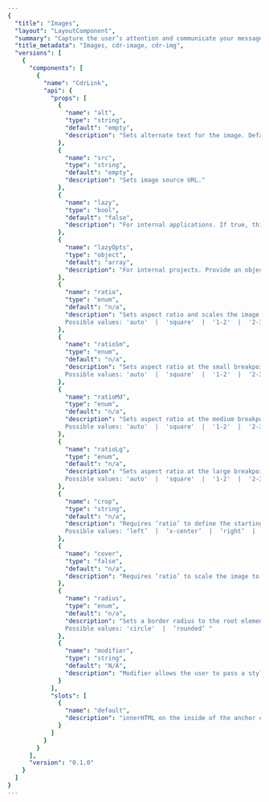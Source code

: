 ```yaml
---
{
  "title": "Images",
  "layout": "LayoutComponent",
  "summary": "Capture the user’s attention and communicate your message.",
  "title_metadata": "Images, cdr-image, cdr-img",
  "versions": [
    {
      "components": [
        {
          "name": "CdrLink",
          "api": {
            "props": [
              {
                "name": "alt",
                "type": "string",
                "default": "empty",
                "description": "Sets alternate text for the image. Default value is empty."
              },
              {
                "name": "src",
                "type": "string",
                "default": "empty",
                "description": "Sets image source URL."
              },
              {
                "name": "lazy",
                "type": "bool",
                "default": "false",
                "description": "For internal applications. If true, this property will enable lazy loading. Lazy loading is provided using the FEDPACK rei-lazy-image-loader project"
              },
              {
                "name": "lazyOpts",
                "type": "object",
                "default": "array",
                "description": "For internal projects. Provide an object of lazy options as defined on within the rei-lazy-image-loader API. This will output each option as a `data-` attribute on the root element."
              },
              {
                "name": "ratio",
                "type": "enum",
                "default": "n/a",
                "description": "Sets aspect ratio and scales the image as large as possible without cropping or stretching the image (See CSS background-size: contain).
                Possible values: 'auto'  |  'square'  |  '1-2'  |  '2-3'  |  '3-4'  |  '9-16'  |  '2-1'  |  '3-2'  |  '4-3'  |  '16-9'"
              },
              {
                "name": "ratioSm",
                "type": "enum",
                "default": "n/a",
                "description": "Sets aspect ratio at the small breakpoint.
                Possible values: 'auto'  |  'square'  |  '1-2'  |  '2-3'  |  '3-4'  |  '9-16'  |  '2-1'  |  '3-2'  |  '4-3'  |  '16-9'"
              },
              {
                "name": "ratioMd",
                "type": "enum",
                "default": "n/a",
                "description": "Sets aspect ratio at the medium breakpoint.
                Possible values: 'auto'  |  'square'  |  '1-2'  |  '2-3'  |  '3-4'  |  '9-16'  |  '2-1'  |  '3-2'  |  '4-3'  |  '16-9'"
              },
              {
                "name": "ratioLg",
                "type": "enum",
                "default": "n/a",
                "description": "Sets aspect ratio at the large breakpoint.
                Possible values: 'auto'  |  'square'  |  '1-2'  |  '2-3'  |  '3-4'  |  '9-16'  |  '2-1'  |  '3-2'  |  '4-3'  |  '16-9'"
              },
              {
                "name": "crop",
                "type": "string",
                "default": "n/a",
                "description": "Requires ‘ratio’ to define the starting position for cropping image. Image will overflow and not be displayed. 
                Possible values: ‘left’  |  ‘x-center’  |  ‘right’  |  ‘top’  |  ‘y-center’  |  ‘bottom’"
              },
              {
                "name": "cover",
                "type": "false",
                "default": "n/a",
                "description": "Requires ‘ratio’ to scale the image to be as large as possible to fill the entire background area. See CSS background-size: cover."
              },
              {
                "name": "radius",
                "type": "enum",
                "default": "n/a",
                "description": "Sets a border radius to the root element.
                Possible values: 'circle'  |  ‘rounded’ "
              },
              {
                "name": "modifier",
                "type": "string",
                "default": "N/A",
                "description": "Modifier allows the user to pass a style variant to this component. Possible value: ‘responsive’"
              }
            ],
            "slots": [
              {
                "name": "default",
                "description": "innerHTML on the inside of the anchor component"
              }
            ]
          }
        }
      ],
      "version": "0.1.0"
    }
  ]
}
---
```


<cdr-doc-tabs>
<template slot="Overview">
<cdr-doc-table-of-contents-shell>

## Default

Use for images with no responsive qualities.

<cdr-doc-example-code-pair :background-toggle="false" :codeMaxHeight= false repository-href="https://github.com/rei/rei-cedar/tree/18.08.1/src/components/image" sandbox-href="https://codesandbox.io/s/wwnr4jzwr7" >

```html

<cdr-img 
  src="https://www.rei.com/assets/drsp/2018/q2/campaign/summer/chapter-4/rei-backpacking-bundle/live.jpg" 
  alt="REI employees building trails during a stewardship event"
/>

```
</cdr-doc-example-code-pair>

## Manage images

Apply rules to an image using ratio and crop properties.

<cdr-doc-example-code-pair :background-toggle="false" :codeMaxHeight= false repository-href="https://github.com/rei/rei-cedar/tree/18.08.1/src/components/image" sandbox-href="https://codesandbox.io/s/wwnr4jzwr7" >

```html
<cdr-img
  src="https://www.rei.com/assets/drsp/2018/q2/campaign/summer/chapter-4/rei-backpacking-bundle/live.jpg" 
  alt="REI employees building trails during a stewardship event"
  ratio="9-16"
  crop="top"
/>
```
</cdr-doc-example-code-pair>

## Display images as backgrounds

Use the cover property to resize the background image to fill the entire container.

<cdr-doc-example-code-pair :background-toggle="false" :codeMaxHeight= false repository-href="https://github.com/rei/rei-cedar/tree/18.08.1/src/components/image" sandbox-href="https://codesandbox.io/s/wwnr4jzwr7" >

```html
<cdr-img
  src="https://www.rei.com/assets/drsp/2018/q2/campaign/summer/chapter-4/rei-backpacking-bundle/live.jpg" 
  alt="REI employees building trails during a stewardship event"
  ratio="16-9"
  cover
  crop="top"
/>
```

</cdr-doc-example-code-pair>


## Shape images

Apply a radius to an image.

<cdr-doc-example-code-pair :background-toggle="false" :codeMaxHeight= false repository-href="https://github.com/rei/rei-cedar/tree/18.08.1/src/components/image" sandbox-href="https://codesandbox.io/s/wwnr4jzwr7" >

```html
  <cdr-img
  src="https://www.rei.com/assets/drsp/2018/q2/campaign/summer/chapter-4/rei-backpacking-bundle/live.jpg" 
  alt="REI employees building trails during a stewardship event"
  ratio="square"
  radius="circle"
  crop="y-center x-center"
/>
```
  
</cdr-doc-example-code-pair>

</cdr-doc-table-of-contents-shell>
</template>

<template slot="Design Guidelines">
<cdr-doc-table-of-contents-shell>

  <cdr-doc-alert/>

## Use when

- Illustrating a product feature
- Allowing comparisons between similar items
- Capturing the user’s attention 
- Telling a story
- Communicating the REI brand message
- Explaining a complex procedure or how to perform an action

## Foundations

REI image requirements are described on the Consumer Mobile Applications/Design page for [Launch and Default Shop Image Sizes](https://confluence.rei.com/display/CMA/Launch-and-DefaultShop-Image-Sizes).

### Aspect Ratio

Use conventional aspect ratios:

- Square 
- Portrait: 2-1, 3-2, 4-3, 16-9
- Landscape: 1-2, 2-3, 3-4, 9-16

### Quality

- Always maintain high image quality
- Choose the right file format when saving your images to ensure proper image quality and file size:
  - For photos, use JPEG. Optimize JPEG files to find a balance between size and quality
  - For bitmap/raster artwork, use PNG with 8-bit color palette

### Sizing

- Avoid small file sizes that pixelate the image
- Avoid unnecessarily large file sizes. Export images at the lowest file size possible without compromising quality
- Optimize high resolution images using [TinyPNG](https://tinypng.com/)

### Color and Contrast

- Test images for high contrast displays 
- Ensure that no meaning is lost when colors are removed
- Include text only with sufficient contrast 

### Cropping Images

- Specify the ratio of all cropped images
- Enable background image to use the entire container: 
  - Without stretching the image 
  - Cropped either vertically or horizontally without empty space 
- Crop images by specifying the starting point:
  - Adjust the starting background-position on the x-axis of the image:
    - Left: Orients the image to its horizontal left
    - Right: Orients the image to its horizontal right
    - X-center: Orients the image to its horizontal center
  - Adjust the starting background-position on the y-axis of the image: 
    - Top: Orients the image to its top
    - Bottom: Orients the image to its bottom
    - Y-center: Orients the image to its vertical center
- Accepts x and y axis combination (e.g. crop="top left")

<cdr-img :src="$withBase(`/image-component/Spec__Imgae_Crop_Top_16-4.png`)"/>
Images are cropped on y-axis with top value and on x-axis with left, x-center, and right values

<cdr-img :src="$withBase(`/image-component/Spec__Imgae_Crop_Center_16-4.png`)"/>
Images are cropped on y-axis with y-center value and on x-axis with left, x-center, and right values

<cdr-img :src="$withBase(`/image-component/Spec__Imgae_Crop_Bottom_16-4.png`)"/>
Images are cropped on y-axis with bottom value and on x-axis with left, x-center, and right values

## Overlaid Text

- Only display heading text on non-solid backgrounds:
  - Text should be at least 18px
  - Never allow overlaid text to wrap. Longer strings of text can be harder to navigate when the background varies
  - Consider adding a semi-transparent black gradient over the image in the CSS
- Apply only vertical gradient backgrounds. Avoid horizontal, diagonal, and radial gradients
- Always include a backup background color so that when the background image is disabled, text is still legible and passes contrast requirements 
- For help in determining whether your text and image combination conforms to the required contrast ratio, use this Chrome plugin: [Color Contrast Analyzer](https://chrome.google.com/webstore/detail/color-contrast-analyzer/dagdlcijhfbmgkjokkjicnnfimlebcll)

## Decorative Images

- Avoid using decorative images; instead present the image as a background-image using cascading style sheets (CSS)
- If using the HTML `<img>` element, add an empty `<alt>` tag
- If using the HTML `<img>` element, add the following attribute: role="presentation"

## Responsiveness

- Ability to control image display at small, medium and large breakpoints
- Lazy loading of images is provided

## Accessibility 

- Provide descriptive text for `<alt>` tag for:
  - Informative images: 
    - Convey a simple concept or information
    - For more information, [Web Accessibility Tutorials: Informative Images](https://www.w3.org/WAI/tutorials/images/informative/)
  - Functional images:
    - Initiate an action rather than to convey information (such as a printer icon)
    - Describe functionality of the link or button rather than the visual image
    - For more information, [Web Accessibility Tutorials: Functional Images](https://www.w3.org/WAI/tutorials/images/functional/) 
  - Images of Text:
    - Displays text that is intended to be read
    - Avoid text in images, unless the image is a logo
    - For more information, [Web Accessibility Tutorials: Images of Text](https://www.w3.org/WAI/tutorials/images/textual/#image-of-styled-text-with-decorative-effect)
- This component has no specific WCAG compliance attributes built into the control except to add an empty alt attribute into the image by default.

An empty alt attribute is needed to meet accessibility requirements for decorative images

### Alt text

- Use [this decision tree](https://www.w3.org/WAI/tutorials/images/decision-tree/) to determine how to use the `<alt>` attribute of the `<img>` element in various situations
- Be succinct. Ideally, one sentence or less
- Be informative and accurate 
- If images of text are used, the `<alt>` attribute should contain the same words that appear in the image
- Avoid repetitive labels. For example: “image of” or “picture of” 
- Descriptions:
  - Use short description that conveys the essential information presented by the image without burdening users with superfluous details
  - Use long descriptions for complex images such as graphs, charts, or diagrams to provide equivalent access to the information the image
- For groups of images that convey a single piece of information, apply the `<alt>` attribute to only one image for the entire group
- For image maps with multiple clickable areas:
  - Must provide an overall context for the set of links using `<alt>` attribute
  - Each individual clickable area should have an `<alt>` attribute that describes the purpose or destination of the link


</cdr-doc-table-of-contents-shell>
</template>

<template slot="API">
<cdr-doc-table-of-contents-shell>

## Props

<cdr-doc-api type="prop" :api-data="$page.frontmatter.versions[0].components[0].api.props" />

Any other properties supplied will be assigned to the root element (native element).

## Slots

<cdr-doc-api type="slot" :api-data="$page.frontmatter.versions[0].components[0].api.slots" />

## Installation

Resources are available within the [cdr-img package](https://www.npmjs.com/package/@rei/cdr-img):

| Name          | Type                | Description                            |
|:--------------|:--------------------|:---------------------------------------|
| @rei/cdr-img | Node module package | Import the component into your project |
| cdr-img.css | Style sheet | Component specific styles |

To incorporate the required assets for a component, use the following steps:

### #1. Install using NPM

Install the `cdr-img` package using `npm` in your terminal:

_Terminal_

```bash
npm i -S @rei/cdr-img
```

### #2. Import Dependencies

_main.js_

```javascript
// import your required css.
import '@rei/cdr-img/dist/cdr-img.css';
```

### #3. Add component to a template

_local.vue_

```vue
<template>
  <cdr-img />
</template>

<script>
import { CdrImg } from '@rei/cdr-img';
export default {
  ...
  components: {
     CdrImg  
  }
}
</script>
```

## Usage

### Ratio

- Positions the original image asset off-screen and replaces it with a background image
- CSS background property value is set to ‘contain’ which resizes the background image to make sure it is fully visible
- Shrinks the image and display additional padding to the requested ratio
- To manipulate background property and remove excess padding:
  - Use cover property
  - Use crop property
  - Cover and crop properties can be used together

### Cover

- Resizes the background image to cover the entire container
  - Without stretching the image
  - Cropped either vertically or horizontally without empty space
- Requires the ratio property

### Crop

- Background image is displayed in its original size
- Requires the ratio property 
- Defines the starting point of the overflow position 
- Accepts a single x-axis and y-axis value (e.g. crop=”top left”):
  - Adjust the starting background-position on the x-axis of the image:
    - Left: Orients the image to its horizontal left
    - Right: Orients the image to its horizontal right
    - X-center: Orients the image to its horizontal center
  - Adjust the starting background-position on the y-axis of the image:
    - Top: Orients the image to its top
    - Bottom: Orients the image to its bottom
    - Y-center: Orients the image to its vertical center

### Radius

- Variants for this property: circle or rounded (for rounded rectangle)
- Uses preset values provided in cdr-core.css

### Modifiers

Following variants are available to the cdrImg modifier attribute:

- Responsive: Sets the image to display block and 100% width

## Accessibility

Provide descriptive text for `<alt>` tag for:

- Informative images:
  - Conveys a simple concept or information
  - For more information, [Web Accessibility Tutorials: Informative Images](https://www.w3.org/WAI/tutorials/images/informative/)
- Functional images:
  - Initiates an action rather than to convey information such as a printer icon
  - Describe functionality of the link or button rather than the visual image
  - For more information, [Web Accessibility Tutorials: Functional Images](https://www.w3.org/WAI/tutorials/images/functional/)
- Images of Text:
  - Displays text that is intended to be read
  - Avoid text in images, unless the image is a logo
  - Text alternative should contain the same words that appear in the image
  - For more information, [Web Accessibility Tutorials: Images of Text](https://www.w3.org/WAI/tutorials/images/textual/#image-of-styled-text-with-decorative-effect)

This component has no specific WCAG compliance attributes built into the control except:

- Adds an empty alt attribute into the image element by default 
- An empty alt attribute is needed to meet accessibility requirements for decorative images

## Performance

For internal applications with large images or images that would benefit from changes due to platform or breakpoint use our lazy load properties to integrate with the rei-lazy-image-loader project.

</cdr-doc-table-of-contents-shell>
</template>

<template slot="History">

## 1.0.0

### What's new

**cdrImg** component:

- Enforces WCAG A 1.1.1 criteria for decorative images by adding an empty alt attribute to all cdr-img’s
- Provides integration support for image best practices available using [rei-lazy-image-loader](https://git.rei.com/projects/FEDPACK/repos/rei-lazy-image-loader/browse)
- Enables the following aspect ratios at breakpoints with following variants: Auto, Square, 1-2, 2-3, 3-4, 9-16, 2-1, 3-2, 4-3, 16-9
- Enables user defined cropping and covering
- Provides image shapes using the radius property with the following variants: Circle, Rounded
- Enables users to set the image to be 100% width with a responsive modifier

[Complete component history](https://github.com/rei/rei-cedar/blob/master/src/components/image/CHANGELOG.md)



</template>
</cdr-doc-tabs>
